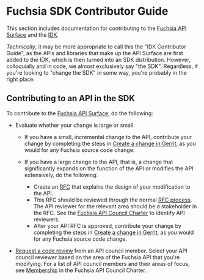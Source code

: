 # Fuchsia SDK Contributor Guide

This section includes documentation for contributing to the [Fuchsia API
Surface][fuchsia-api-surface] and the [IDK].

_Technically_, it may be more appropriate to call this the "IDK Contributor
Guide", as the APIs and libraries that make up the API Surface are first added
to the IDK, which is then turned into an SDK distribution. However,
colloquially and in code, we almost exclusively say "the SDK". Regardless, if
you're looking to "change the SDK" in some way, you're probably in the right
place.

## Contributing to an API in the SDK

To contribute to the [Fuchsia API Surface][fuchsia-api-surface], do the following:

*  Evaluate whether your change is large or small.

   *  If you have a small, incremental change to the API, contribute your
      change by completing the steps in
      [Create a change in Gerrit][create-a-change-in-gerrit], as you would for
      any Fuchsia source code change.
   *  If you have a large change to the API, that is, a change that
      significantly expands on the function of the API or modifies the
      API extensively, do the following:

      *  Create an [RFC][rfc] that explains the design of your modification
         to the API.
      *  This RFC should be reviewed through the normal [RFC process][rfc-process].
         The API reviewer for the relevant area should be a stakeholder in the RFC. See
         the [Fuchsia API Council Charter][api-council] to identify API reviewers.
      *  After your API RFC is approved, contribute your change by completing the steps
         in [Create a change in Gerrit][create-a-change-in-gerrit], as you would
         for any Fuchsia source code change.

* [Request a code review][request-a-code-review] from an API council member. Select
  your API council reviewer based on the area of the Fuchsia API that you're modifying.
  For a list of API council members and their areas of focus, see [Membership][membership]
  in the Fuchsia API Council Charter.

<!-- Reference links -->

[fuchsia-api-surface]: /docs/glossary/README.md#fuchsia-api-surface
[IDK]: /docs/development/idk/
[create-a-change-in-gerrit]: /docs/development/source_code/contribute_changes.md#create-a-change-in-gerrit
[request-a-code-review]: /docs/development/source_code/contribute_changes.md#request-a-code-review
[rfc]: /docs/contribute/governance/rfcs/TEMPLATE.md
[rfc-process]: /docs/contribute/governance/rfcs/rfc_process.md
[api-council]: /docs/contribute/governance/api_council.md#area
[membership]: /docs/contribute/governance/api_council.md#membership
